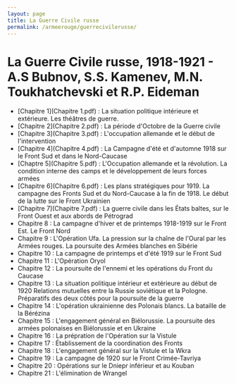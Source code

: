```yaml
---
layout: page
title: La Guerre Civile russe
permalink: /armeerouge/guerrecivilerusse/
---
```


# La Guerre Civile russe, 1918-1921 - A.S Bubnov, S.S. Kamenev, M.N. Toukhatchevski et R.P. Eideman
- [Chapitre 1](Chapitre 1.pdf) : La situation politique intérieure et extérieure. Les théâtres de guerre.
- [Chapitre 2](Chapitre 2.pdf) : La période d'Octobre de la Guerre civile
- [Chapitre 3](Chapitre 3.pdf) : L'occupation allemande et le début de l'intervention
- [Chapitre 4](Chapitre 4.pdf) : La Campagne d'été et d'automne 1918 sur le Front Sud et dans le Nord-Caucase
- [Chaptre 5](Chapitre 5.pdf) : L'Occupation allemande et la révolution. La condition interne des camps et le développement de leurs forces armées
- [Chapitre 6](Chapitre 6.pdf) : Les plans stratégiques pour 1919. La campagne des Fronts Sud et du Nord-Caucase à la fin de 1918. Le début de la lutte sur le Front Ukrainien
- [Chapitre 7](Chapitre 7.pdf) : La guerre civile dans les États baltes, sur le Front Ouest et aux abords de Pétrograd
- Chapitre 8 : La campagne d'hiver et de printemps 1918-1919 sur le Front Est. Le Front Nord
- Chapitre 9 : L'Opération Ufa. La pression sur la chaîne de l'Oural par les Armées rouges. La poursuite des Armées blanches en Sibérie
- Chapitre 10 : La campagne de printemps et d'été 1919 sur le Front Sud
- Chapitre 11 : L'Opération Oryol
- Chapitre 12 : La poursuite de l'ennemi et les opérations du Front du Caucase
- Chapitre 13 : La situation politique intérieur et extérieure au début de 1920 Relations mutuelles entre la Russie soviétique et la Pologne. Préparatifs des deux côtés pour la poursuite de la guerre
- Chapitre 14 : L'opération ukrainienne des Polonais blancs. La bataille de la Bérézina
- Chapitre 15 : L'engagement général en Biélorussie. La poursuite des armées polonaises en Biélorussie et en Ukraine
- Chapitre 16 : La prépration de l'Opération sur la Vistule
- Chapitre 17 : Établissement de la coordination des Fronts
- Chapitre 18 : L'engagement général sur la Vistule et la Wkra
- Chapitre 19 : La campagne de 1920 sur le Front Crimée-Tavriya
- Chapitre 20 : Opérations sur le Dniepr inférieur et au Kouban
- Chapitre 21 : L'élimination de Wrangel

 
